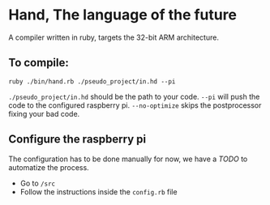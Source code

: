 # Hand, The language of the future
A compiler written in ruby, targets the 32-bit ARM architecture.

## To compile:
`ruby ./bin/hand.rb ./pseudo_project/in.hd --pi`

`./pseudo_project/in.hd` should be the path to your code.
`--pi` will push the code to the configured raspberry pi.
`--no-optimize` skips the postprocessor fixing your bad code.

## Configure the raspberry pi
The configuration has to be done manually for now, we have a *TODO* to automatize the process.  
* Go to `/src`
* Follow the instructions inside the `config.rb` file
